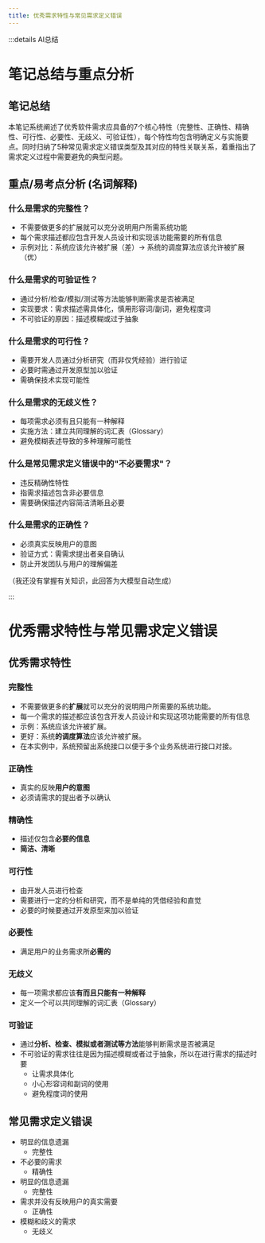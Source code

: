 ```yaml
---
title: 优秀需求特性与常见需求定义错误
---
```


:::details AI总结



# 笔记总结与重点分析
## 笔记总结
本笔记系统阐述了优秀软件需求应具备的7个核心特性（完整性、正确性、精确性、可行性、必要性、无歧义、可验证性），每个特性均包含明确定义与实施要点。同时归纳了5种常见需求定义错误类型及其对应的特性关联关系，着重指出了需求定义过程中需要避免的典型问题。

## 重点/易考点分析 (名词解释)

### 什么是需求的完整性？
- 不需要做更多的扩展就可以充分说明用户所需系统功能
- 每个需求描述都应包含开发人员设计和实现该功能需要的所有信息
- 示例对比：系统应该允许被扩展（差）→ 系统的调度算法应该允许被扩展（优）

### 什么是需求的可验证性？
- 通过分析/检查/模拟/测试等方法能够判断需求是否被满足
- 实现要求：需求描述需具体化，慎用形容词/副词，避免程度词
- 不可验证的原因：描述模糊或过于抽象

### 什么是需求的可行性？
- 需要开发人员通过分析研究（而非仅凭经验）进行验证
- 必要时需通过开发原型加以验证
- 需确保技术实现可能性

### 什么是需求的无歧义性？
- 每项需求必须有且只能有一种解释
- 实施方法：建立共同理解的词汇表（Glossary）
- 避免模糊表述导致的多种理解可能性

### 什么是常见需求定义错误中的"不必要需求"？
- 违反精确性特性
- 指需求描述包含非必要信息
- 需要确保描述内容简洁清晰且必要

### 什么是需求的正确性？
- 必须真实反映用户的意图
- 验证方式：需需求提出者亲自确认
- 防止开发团队与用户的理解偏差

（我还没有掌握有关知识，此回答为大模型自动生成）

:::



# 优秀需求特性与常见需求定义错误
## 优秀需求特性
### 完整性
- 不需要做更多的**扩展**就可以充分的说明用户所需要的系统功能。
- 每一个需求的描述都应该包含开发人员设计和实现这项功能需要的所有信息
- 示例：系统应该允许被扩展。
- 更好：系统**的调度算法**应该允许被扩展。
- 在本实例中，系统预留出系统接口以便于多个业务系统进行接口对接。

### 正确性
- 真实的反映**用户的意图**
- 必须请需求的提出者予以确认

### 精确性
- 描述仅包含**必要的信息**
- **简洁、清晰**

### 可行性
- 由开发人员进行检查
- 需要进行一定的分析和研究，而不是单纯的凭借经验和直觉
- 必要的时候要通过开发原型来加以验证

### 必要性
- 满足用户的业务需求所**必需的**

### 无歧义
- 每一项需求都应该**有而且只能有一种解释**
- 定义一个可以共同理解的词汇表（Glossary）

### 可验证
- 通过**分析、检查、模拟或者测试等方法**能够判断需求是否被满足
- 不可验证的需求往往是因为描述模糊或者过于抽象，所以在进行需求的描述时要
  - 让需求具体化
  - 小心形容词和副词的使用
  - 避免程度词的使用

## 常见需求定义错误
- 明显的信息遗漏
  - 完整性
- 不必要的需求
  - 精确性
- 明显的信息遗漏
  - 完整性
- 需求并没有反映用户的真实需要
  - 正确性
- 模糊和歧义的需求
  - 无歧义
